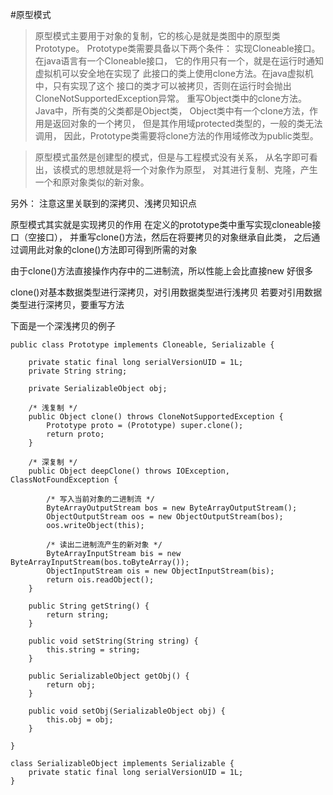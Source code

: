 #原型模式
>原型模式主要用于对象的复制，它的核心是就是类图中的原型类Prototype。
Prototype类需要具备以下两个条件：
实现Cloneable接口。在java语言有一个Cloneable接口，
它的作用只有一个，就是在运行时通知虚拟机可以安全地在实现了
此接口的类上使用clone方法。在java虚拟机中，只有实现了这个
接口的类才可以被拷贝，否则在运行时会抛出
CloneNotSupportedException异常。
重写Object类中的clone方法。Java中，所有类的父类都是Object类，
Object类中有一个clone方法，作用是返回对象的一个拷贝，
但是其作用域protected类型的，一般的类无法调用，
因此，Prototype类需要将clone方法的作用域修改为public类型。

>原型模式虽然是创建型的模式，但是与工程模式没有关系，
从名字即可看出，该模式的思想就是将一个对象作为原型，
对其进行复制、克隆，产生一个和原对象类似的新对象。

另外： 注意这里关联到的深拷贝、浅拷贝知识点

原型模式其实就是实现拷贝的作用
在定义的prototype类中重写实现cloneable接口（空接口），
并重写clone()方法，然后在将要拷贝的对象继承自此类，
之后通过调用此对象的clone()方法即可得到所需的对象

由于clone()方法直接操作内存中的二进制流，所以性能上会比直接new
好很多

clone()对基本数据类型进行深拷贝，对引用数据类型进行浅拷贝
若要对引用数据类型进行深拷贝，要重写方法

下面是一个深浅拷贝的例子
```
public class Prototype implements Cloneable, Serializable {  
  
    private static final long serialVersionUID = 1L;  
    private String string;  
  
    private SerializableObject obj;  
  
    /* 浅复制 */  
    public Object clone() throws CloneNotSupportedException {  
        Prototype proto = (Prototype) super.clone();  
        return proto;  
    }  
  
    /* 深复制 */  
    public Object deepClone() throws IOException, ClassNotFoundException {  
  
        /* 写入当前对象的二进制流 */  
        ByteArrayOutputStream bos = new ByteArrayOutputStream();  
        ObjectOutputStream oos = new ObjectOutputStream(bos);  
        oos.writeObject(this);  
  
        /* 读出二进制流产生的新对象 */  
        ByteArrayInputStream bis = new ByteArrayInputStream(bos.toByteArray());  
        ObjectInputStream ois = new ObjectInputStream(bis);  
        return ois.readObject();  
    }  
  
    public String getString() {  
        return string;  
    }  
  
    public void setString(String string) {  
        this.string = string;  
    }  
  
    public SerializableObject getObj() {  
        return obj;  
    }  
  
    public void setObj(SerializableObject obj) {  
        this.obj = obj;  
    }  
  
}  
  
class SerializableObject implements Serializable {  
    private static final long serialVersionUID = 1L;  
}  

```
